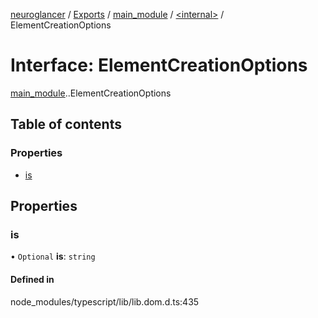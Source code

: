 [neuroglancer](../README.md) / [Exports](../modules.md) / [main\_module](../modules/main_module.md) / [<internal\>](../modules/main_module._internal_.md) / ElementCreationOptions

# Interface: ElementCreationOptions

[main_module](../modules/main_module.md).[<internal>](../modules/main_module._internal_.md).ElementCreationOptions

## Table of contents

### Properties

- [is](main_module._internal_.ElementCreationOptions.md#is)

## Properties

### is

• `Optional` **is**: `string`

#### Defined in

node_modules/typescript/lib/lib.dom.d.ts:435
